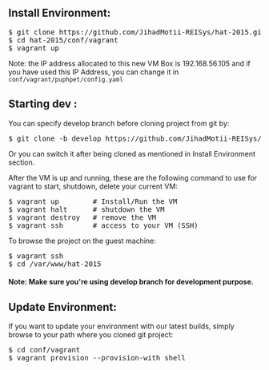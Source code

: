 ## Install Environment:

<pre>
$ git clone https://github.com/JihadMotii-REISys/hat-2015.git
$ cd hat-2015/conf/vagrant
$ vagrant up
</pre>


Note: the IP address allocated to this new VM Box is 192.168.56.105 and if you have used this IP Address, you can change it in `conf/vagrant/puphpet/config.yaml`

## Starting dev :

You can specify develop branch before cloning project from git by:

<pre>
$ git clone -b develop https://github.com/JihadMotii-REISys/hat-2015.git
</pre>

Or you can switch it after being cloned as mentioned in Install Environment section.

After the VM is up and running, these are the following command to use for vagrant to start, shutdown, delete your current VM:

<pre>
$ vagrant up        # Install/Run the VM
$ vagrant halt      # shutdown the VM
$ vagrant destroy   # remove the VM
$ vagrant ssh       # access to your VM (SSH)
</pre>

To browse the project on the guest machine:

<pre>
$ vagrant ssh
$ cd /var/www/hat-2015
</pre>

#### Note: Make sure you're using develop branch for development purpose.

## Update Environment:

If you want to update your environment with our latest builds, simply browse to your path where you cloned git project:

<pre>
$ cd conf/vagrant
$ vagrant provision --provision-with shell
</pre>